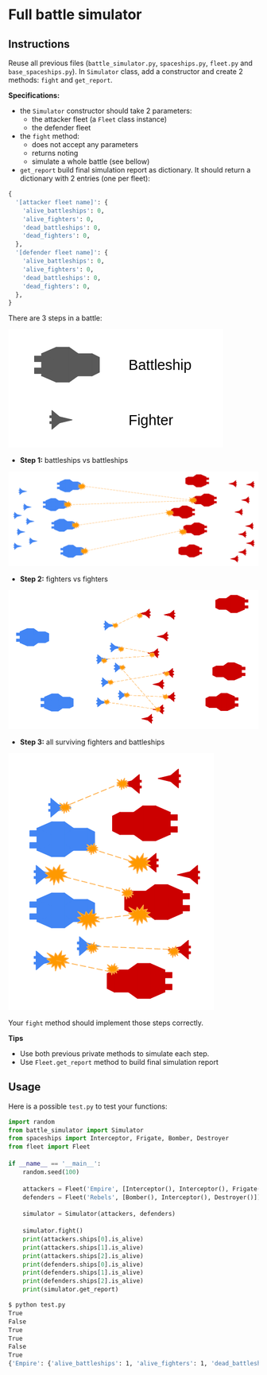 # Full battle simulator

## Instructions

Reuse all previous files (`battle_simulator.py`, `spaceships.py`, `fleet.py` and `base_spaceships.py`). In `Simulator` class, add a constructor and create 2 methods: `fight` and `get_report`.

**Specifications:**

* the `Simulator` constructor should take 2 parameters: 
  * the attacker fleet (a `Fleet` class instance)
  * the defender fleet
* the `fight` method:
  * does not accept any parameters
  * returns noting
  * simulate a whole battle (see bellow)
* `get_report` build final simulation report as dictionary. It should return a dictionary with 2 entries (one per fleet):

```python
{
  '[attacker fleet name]': {
    'alive_battleships': 0,
    'alive_fighters': 0,
    'dead_battleships': 0,
    'dead_fighters': 0,
  },
  '[defender fleet name]': {
    'alive_battleships': 0,
    'alive_fighters': 0,
    'dead_battleships': 0,
    'dead_fighters': 0,
  },
}
```

There are 3 steps in a battle:

![legend](battle_legend.png)

* **Step 1:** battleships vs battleships

![step 1](battle_phase_1.png)

* **Step 2:** fighters vs fighters

![step 2](battle_phase_2.png)

* **Step 3:** all surviving fighters and battleships

![step 3](battle_phase_3.png)

Your `fight` method should implement those steps correctly.

**Tips**

* Use both previous private methods to simulate each step.
* Use `Fleet.get_report` method to build final simulation report


## Usage

Here is a possible `test.py` to test your functions:

```python
import random
from battle_simulator import Simulator
from spaceships import Interceptor, Frigate, Bomber, Destroyer
from fleet import Fleet

if __name__ == '__main__':
    random.seed(100)

    attackers = Fleet('Empire', [Interceptor(), Interceptor(), Frigate()])
    defenders = Fleet('Rebels', [Bomber(), Interceptor(), Destroyer()])

    simulator = Simulator(attackers, defenders)

    simulator.fight()
    print(attackers.ships[0].is_alive)
    print(attackers.ships[1].is_alive)
    print(attackers.ships[2].is_alive)
    print(defenders.ships[0].is_alive)
    print(defenders.ships[1].is_alive)
    print(defenders.ships[2].is_alive)
    print(simulator.get_report)
```

```bash
$ python test.py
True
False
True
True
False
True
{'Empire': {'alive_battleships': 1, 'alive_fighters': 1, 'dead_battleships': 0, 'dead_fighters': 1}, 'Rebels': {'alive_battleships': 1, 'alive_fighters': 1, 'dead_battleships': 0, 'dead_fighters': 1}}
```
